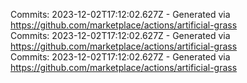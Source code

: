 Commits: 2023-12-02T17:12:02.627Z - Generated via https://github.com/marketplace/actions/artificial-grass
<br>
Commits: 2023-12-02T17:12:02.627Z - Generated via https://github.com/marketplace/actions/artificial-grass
<br>
Commits: 2023-12-02T17:12:02.627Z - Generated via https://github.com/marketplace/actions/artificial-grass
<br>
